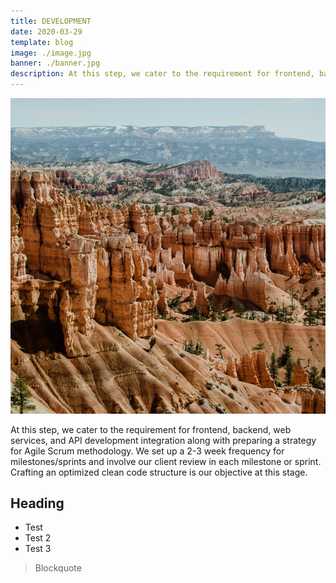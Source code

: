 ```yaml
---
title: DEVELOPMENT
date: 2020-03-29
template: blog
image: ./image.jpg
banner: ./banner.jpg
description: At this step, we cater to the requirement for frontend, backend, web services,
---
```


![image](./image.jpg)

At this step, we cater to the requirement for frontend, backend, web services, and API development integration along with preparing a strategy for Agile Scrum methodology. We set up a 2-3 week frequency for milestones/sprints and involve our client review in each milestone or sprint. Crafting an optimized clean code structure is our objective at this stage.



## Heading

 - Test
 - Test 2
 - Test 3

>Blockquote
